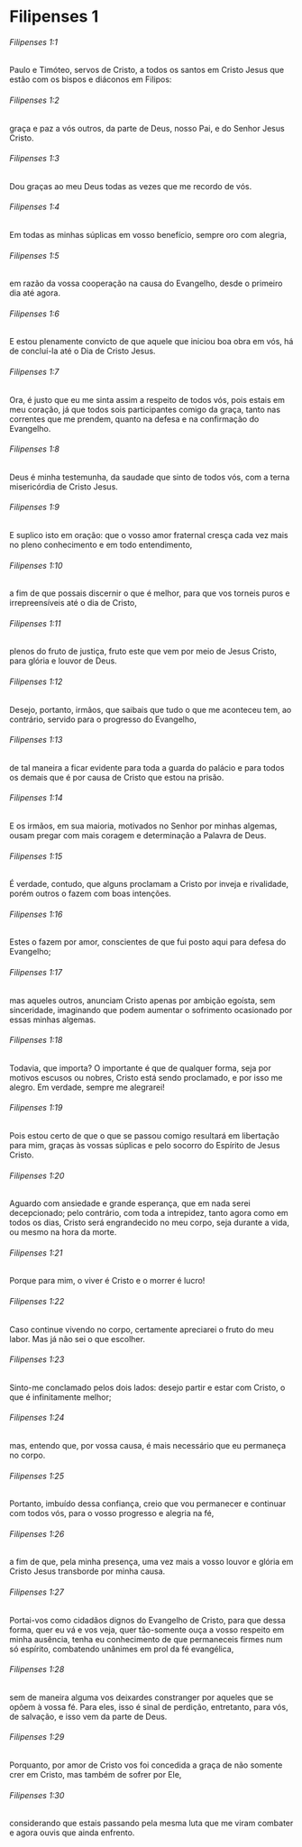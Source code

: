 # Filipenses 1

###### Filipenses 1:1

Paulo e Timóteo, servos de Cristo, a todos os santos em Cristo Jesus que estão com os bispos e diáconos em Filipos:

###### Filipenses 1:2

graça e paz a vós outros, da parte de Deus, nosso Pai, e do Senhor Jesus Cristo.

###### Filipenses 1:3

Dou graças ao meu Deus todas as vezes que me recordo de vós.

###### Filipenses 1:4

Em todas as minhas súplicas em vosso benefício, sempre oro com alegria,

###### Filipenses 1:5

em razão da vossa cooperação na causa do Evangelho, desde o primeiro dia até agora.

###### Filipenses 1:6

E estou plenamente convicto de que aquele que iniciou boa obra em vós, há de concluí-la até o Dia de Cristo Jesus.

###### Filipenses 1:7

Ora, é justo que eu me sinta assim a respeito de todos vós, pois estais em meu coração, já que todos sois participantes comigo da graça, tanto nas correntes que me prendem, quanto na defesa e na confirmação do Evangelho.

###### Filipenses 1:8

Deus é minha testemunha, da saudade que sinto de todos vós, com a terna misericórdia de Cristo Jesus.

###### Filipenses 1:9

E suplico isto em oração: que o vosso amor fraternal cresça cada vez mais no pleno conhecimento e em todo entendimento,

###### Filipenses 1:10

a fim de que possais discernir o que é melhor, para que vos torneis puros e irrepreensíveis até o dia de Cristo,

###### Filipenses 1:11

plenos do fruto de justiça, fruto este que vem por meio de Jesus Cristo, para glória e louvor de Deus.

###### Filipenses 1:12

Desejo, portanto, irmãos, que saibais que tudo o que me aconteceu tem, ao contrário, servido para o progresso do Evangelho,

###### Filipenses 1:13

de tal maneira a ficar evidente para toda a guarda do palácio e para todos os demais que é por causa de Cristo que estou na prisão.

###### Filipenses 1:14

E os irmãos, em sua maioria, motivados no Senhor por minhas algemas, ousam pregar com mais coragem e determinação a Palavra de Deus.

###### Filipenses 1:15

É verdade, contudo, que alguns proclamam a Cristo por inveja e rivalidade, porém outros o fazem com boas intenções.

###### Filipenses 1:16

Estes o fazem por amor, conscientes de que fui posto aqui para defesa do Evangelho;

###### Filipenses 1:17

mas aqueles outros, anunciam Cristo apenas por ambição egoísta, sem sinceridade, imaginando que podem aumentar o sofrimento ocasionado por essas minhas algemas.

###### Filipenses 1:18

Todavia, que importa? O importante é que de qualquer forma, seja por motivos escusos ou nobres, Cristo está sendo proclamado, e por isso me alegro. Em verdade, sempre me alegrarei!

###### Filipenses 1:19

Pois estou certo de que o que se passou comigo resultará em libertação para mim, graças às vossas súplicas e pelo socorro do Espírito de Jesus Cristo.

###### Filipenses 1:20

Aguardo com ansiedade e grande esperança, que em nada serei decepcionado; pelo contrário, com toda a intrepidez, tanto agora como em todos os dias, Cristo será engrandecido no meu corpo, seja durante a vida, ou mesmo na hora da morte.

###### Filipenses 1:21

Porque para mim, o viver é Cristo e o morrer é lucro!

###### Filipenses 1:22

Caso continue vivendo no corpo, certamente apreciarei o fruto do meu labor. Mas já não sei o que escolher.

###### Filipenses 1:23

Sinto-me conclamado pelos dois lados: desejo partir e estar com Cristo, o que é infinitamente melhor;

###### Filipenses 1:24

mas, entendo que, por vossa causa, é mais necessário que eu permaneça no corpo.

###### Filipenses 1:25

Portanto, imbuído dessa confiança, creio que vou permanecer e continuar com todos vós, para o vosso progresso e alegria na fé,

###### Filipenses 1:26

a fim de que, pela minha presença, uma vez mais a vosso louvor e glória em Cristo Jesus transborde por minha causa.

###### Filipenses 1:27

Portai-vos como cidadãos dignos do Evangelho de Cristo, para que dessa forma, quer eu vá e vos veja, quer tão-somente ouça a vosso respeito em minha ausência, tenha eu conhecimento de que permaneceis firmes num só espírito, combatendo unânimes em prol da fé evangélica,

###### Filipenses 1:28

sem de maneira alguma vos deixardes constranger por aqueles que se opõem à vossa fé. Para eles, isso é sinal de perdição, entretanto, para vós, de salvação, e isso vem da parte de Deus.

###### Filipenses 1:29

Porquanto, por amor de Cristo vos foi concedida a graça de não somente crer em Cristo, mas também de sofrer por Ele,

###### Filipenses 1:30

considerando que estais passando pela mesma luta que me viram combater e agora ouvis que ainda enfrento.

